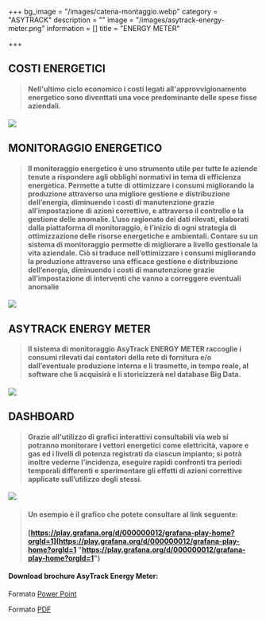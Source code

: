 +++
bg_image = "/images/catena-montaggio.webp"
category = "ASYTRACK"
description = ""
image = "/images/asytrack-energy-meter.png"
information = []
title = "ENERGY METER"

+++
## COSTI ENERGETICI

> #### Nell'ultimo ciclo economico i costi legati all'approvvigionamento energetico sono diventtati una voce predominante delle spese fisse aziendali.

![](/images/prezzi-002.png)

## MONITORAGGIO ENERGETICO

> #### Il monitoraggio energetico è uno strumento utile per tutte le aziende tenute a rispondere agli obblighi normativi in tema di efficienza energetica. Permette a tutte di ottimizzare i consumi migliorando la produzione attraverso una migliore gestione e distribuzione dell’energia, diminuendo i costi di manutenzione grazie all’impostazione di azioni correttive, e attraverso il controllo e la gestione delle anomalie. L’uso ragionato dei dati rilevati, elaborati dalla piattaforma di monitoraggio, è l’inizio di ogni strategia di ottimizzazione delle risorse energetiche e ambientali. Contare su un sistema di monitoraggio permette di migliorare a livello gestionale la vita aziendale. Ciò si traduce nell’ottimizzare i consumi migliorando la produzione attraverso una efficace gestione e distribuzione dell’energia, diminuendo i costi di manutenzione grazie all’impostazione di interventi che vanno a correggere eventuali anomalie

![](/images/ingressi-002.png)

## ASYTRACK ENERGY METER

> #### Il sistema di monitoraggio AsyTrack ENERGY METER raccoglie i consumi rilevati dai contatori della rete di fornitura e/o dall’eventuale produzione interna e li trasmette, in tempo reale, al software che li acquisirà e li storicizzerà nel database Big Data.

![](/images/protocolli-002.png)

## DASHBOARD

> #### Grazie all'utilizzo di grafici interattivi consultabili via web si potranno monitorare i vettori energetici come elettricità, vapore e gas ed i livelli di potenza registrati da ciascun impianto; si potrà inoltre vederne l’incidenza, eseguire rapidi confronti tra periodi temporali differenti e sperimentare gli effetti di azioni correttive applicate sull’utilizzo degli stessi.

![](/images/grafanabassatensione.png)

> #### Un esempio è il grafico che potete consultare al link seguente:
>
> #### [https://play.grafana.org/d/000000012/grafana-play-home?orgId=1](https://play.grafana.org/d/000000012/grafana-play-home?orgId=1 "https://play.grafana.org/d/000000012/grafana-play-home?orgId=1")

#### Download brochure AsyTrack Energy Meter:

Formato [Power Point](/images/asytrack-energy-meter.pptx)

Formato [PDF](/images/asytrack-energy-meter.pdf)